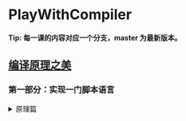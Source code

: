 # PlayWithCompiler

**Tip: 每一课的内容对应一个分支，master 为最新版本。**

## [编译原理之美](https://time.geekbang.org/column/intro/219)

### 第一部分：实现一门脚本语言

<details>
<summary>原理篇</summary>

- [01 | 理解代码：编译器的前端技术](https://time.geekbang.org/column/article/118132)

- [02 | 正则文法和有限自动机：纯手工打造词法分析器](https://time.geekbang.org/column/article/118378)

- [03 | 语法分析（一）：纯手工打造公式计算器](https://time.geekbang.org/column/article/119891)

- [04 | 语法分析（二）：解决二元表达式中的难点](https://time.geekbang.org/column/article/120388)

- [05 | 语法分析（三）：实现一门简单的脚本语言](https://time.geekbang.org/column/article/125926)

- [06 | 编译器前端工具（一）：用Antlr生成词法、语法分析器](https://time.geekbang.org/column/article/126910)
  
</details>
